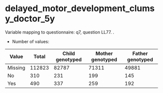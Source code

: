 # delayed_motor_development_clumsy_doctor_5y
Variable mapping to questionnaire: q7, question LL77.
.
- Number of values:

| Value | Total | Child genotyped | Mother genotyped | Father genotyped |
| ----- | ----- | --------------- | ---------------- | ---------------- |
| Missing | 112823 | 82787 | 71311 | 49881 |
| No | 310 | 231 | 199 |145 |
| Yes | 490 | 337 | 259 |192 |



